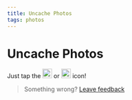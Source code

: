 ```yaml
---
title: Uncache Photos
tags: photos
---
```


# Uncache Photos
Just tap the <img src="https://raw.githubusercontent.com/zjohnzheng/FindHelp/master/images/cache.png" height="22"> or <img src="https://raw.githubusercontent.com/zjohnzheng/FindHelp/master/images/uncache.png" height="22"> icon!

> Something wrong? [Leave feedback](https://forms.gle/agdyoB9PFfnv8cU1A/)
